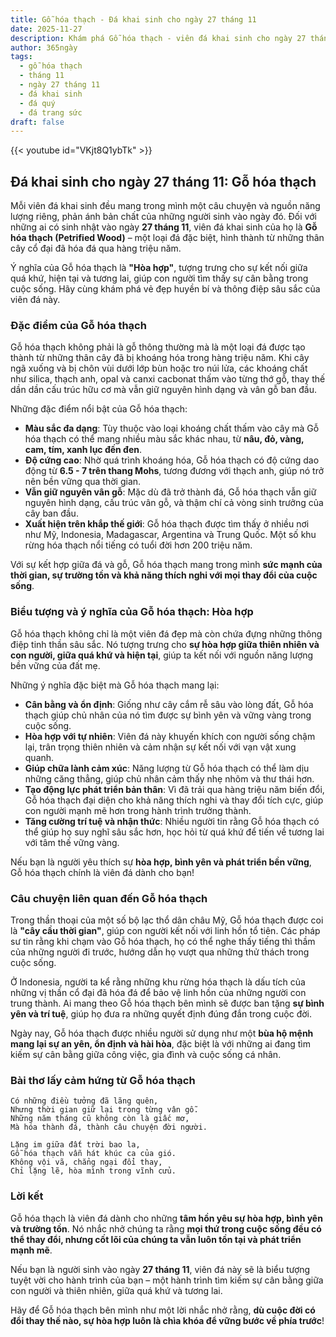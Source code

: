 ```yaml
---
title: Gỗ hóa thạch - Đá khai sinh cho ngày 27 tháng 11
date: 2025-11-27
description: Khám phá Gỗ hóa thạch - viên đá khai sinh cho ngày 27 tháng 11, biểu tượng của Hòa hợp. Cùng tìm hiểu ý nghĩa sâu sắc của viên đá độc đáo này.
author: 365ngày
tags:
  - gỗ hóa thạch
  - tháng 11
  - ngày 27 tháng 11
  - đá khai sinh
  - đá quý
  - đá trang sức
draft: false
---
```


{{< youtube id="VKjt8Q1ybTk" >}}


## Đá khai sinh cho ngày 27 tháng 11: Gỗ hóa thạch

Mỗi viên đá khai sinh đều mang trong mình một câu chuyện và nguồn năng lượng riêng, phản ánh bản chất của những người sinh vào ngày đó. Đối với những ai có sinh nhật vào ngày **27 tháng 11**, viên đá khai sinh của họ là **Gỗ hóa thạch (Petrified Wood)** – một loại đá đặc biệt, hình thành từ những thân cây cổ đại đã hóa đá qua hàng triệu năm.

Ý nghĩa của Gỗ hóa thạch là **"Hòa hợp"**, tượng trưng cho sự kết nối giữa quá khứ, hiện tại và tương lai, giúp con người tìm thấy sự cân bằng trong cuộc sống. Hãy cùng khám phá vẻ đẹp huyền bí và thông điệp sâu sắc của viên đá này.

### Đặc điểm của Gỗ hóa thạch

Gỗ hóa thạch không phải là gỗ thông thường mà là một loại đá được tạo thành từ những thân cây đã bị khoáng hóa trong hàng triệu năm. Khi cây ngã xuống và bị chôn vùi dưới lớp bùn hoặc tro núi lửa, các khoáng chất như silica, thạch anh, opal và canxi cacbonat thấm vào từng thớ gỗ, thay thế dần dần cấu trúc hữu cơ mà vẫn giữ nguyên hình dạng và vân gỗ ban đầu.

Những đặc điểm nổi bật của Gỗ hóa thạch:

- **Màu sắc đa dạng**: Tùy thuộc vào loại khoáng chất thấm vào cây mà Gỗ hóa thạch có thể mang nhiều màu sắc khác nhau, từ **nâu, đỏ, vàng, cam, tím, xanh lục đến đen**.
- **Độ cứng cao**: Nhờ quá trình khoáng hóa, Gỗ hóa thạch có độ cứng dao động từ **6.5 - 7 trên thang Mohs**, tương đương với thạch anh, giúp nó trở nên bền vững qua thời gian.
- **Vẫn giữ nguyên vân gỗ**: Mặc dù đã trở thành đá, Gỗ hóa thạch vẫn giữ nguyên hình dạng, cấu trúc vân gỗ, và thậm chí cả vòng sinh trưởng của cây ban đầu.
- **Xuất hiện trên khắp thế giới**: Gỗ hóa thạch được tìm thấy ở nhiều nơi như Mỹ, Indonesia, Madagascar, Argentina và Trung Quốc. Một số khu rừng hóa thạch nổi tiếng có tuổi đời hơn 200 triệu năm.

Với sự kết hợp giữa đá và gỗ, Gỗ hóa thạch mang trong mình **sức mạnh của thời gian, sự trường tồn và khả năng thích nghi với mọi thay đổi của cuộc sống**.

### Biểu tượng và ý nghĩa của Gỗ hóa thạch: Hòa hợp

Gỗ hóa thạch không chỉ là một viên đá đẹp mà còn chứa đựng những thông điệp tinh thần sâu sắc. Nó tượng trưng cho **sự hòa hợp giữa thiên nhiên và con người, giữa quá khứ và hiện tại**, giúp ta kết nối với nguồn năng lượng bền vững của đất mẹ.

Những ý nghĩa đặc biệt mà Gỗ hóa thạch mang lại:

- **Cân bằng và ổn định**: Giống như cây cắm rễ sâu vào lòng đất, Gỗ hóa thạch giúp chủ nhân của nó tìm được sự bình yên và vững vàng trong cuộc sống.
- **Hòa hợp với tự nhiên**: Viên đá này khuyến khích con người sống chậm lại, trân trọng thiên nhiên và cảm nhận sự kết nối với vạn vật xung quanh.
- **Giúp chữa lành cảm xúc**: Năng lượng từ Gỗ hóa thạch có thể làm dịu những căng thẳng, giúp chủ nhân cảm thấy nhẹ nhõm và thư thái hơn.
- **Tạo động lực phát triển bản thân**: Vì đã trải qua hàng triệu năm biến đổi, Gỗ hóa thạch đại diện cho khả năng thích nghi và thay đổi tích cực, giúp con người mạnh mẽ hơn trong hành trình trưởng thành.
- **Tăng cường trí tuệ và nhận thức**: Nhiều người tin rằng Gỗ hóa thạch có thể giúp họ suy nghĩ sâu sắc hơn, học hỏi từ quá khứ để tiến về tương lai với tâm thế vững vàng.

Nếu bạn là người yêu thích sự **hòa hợp, bình yên và phát triển bền vững**, Gỗ hóa thạch chính là viên đá dành cho bạn!

### Câu chuyện liên quan đến Gỗ hóa thạch

Trong thần thoại của một số bộ lạc thổ dân châu Mỹ, Gỗ hóa thạch được coi là **"cây cầu thời gian"**, giúp con người kết nối với linh hồn tổ tiên. Các pháp sư tin rằng khi chạm vào Gỗ hóa thạch, họ có thể nghe thấy tiếng thì thầm của những người đi trước, hướng dẫn họ vượt qua những thử thách trong cuộc sống.

Ở Indonesia, người ta kể rằng những khu rừng hóa thạch là dấu tích của những vị thần cổ đại đã hóa đá để bảo vệ linh hồn của những người con trung thành. Ai mang theo Gỗ hóa thạch bên mình sẽ được ban tặng **sự bình yên và trí tuệ**, giúp họ đưa ra những quyết định đúng đắn trong cuộc đời.

Ngày nay, Gỗ hóa thạch được nhiều người sử dụng như một **bùa hộ mệnh mang lại sự an yên, ổn định và hài hòa**, đặc biệt là với những ai đang tìm kiếm sự cân bằng giữa công việc, gia đình và cuộc sống cá nhân.

### Bài thơ lấy cảm hứng từ Gỗ hóa thạch

	Có những điều tưởng đã lãng quên,  
	Nhưng thời gian giữ lại trong từng vân gỗ.  
	Những năm tháng cũ không còn là giấc mơ,  
	Mà hóa thành đá, thành câu chuyện đời người.
	
	Lặng im giữa đất trời bao la,  
	Gỗ hóa thạch vẫn hát khúc ca của gió.  
	Không vội vã, chẳng ngại đổi thay,  
	Chỉ lặng lẽ, hòa mình trong vĩnh cửu.

### Lời kết

Gỗ hóa thạch là viên đá dành cho những **tâm hồn yêu sự hòa hợp, bình yên và trường tồn**. Nó nhắc nhở chúng ta rằng **mọi thứ trong cuộc sống đều có thể thay đổi, nhưng cốt lõi của chúng ta vẫn luôn tồn tại và phát triển mạnh mẽ**.

Nếu bạn là người sinh vào ngày **27 tháng 11**, viên đá này sẽ là biểu tượng tuyệt vời cho hành trình của bạn – một hành trình tìm kiếm sự cân bằng giữa con người và thiên nhiên, giữa quá khứ và tương lai.

Hãy để Gỗ hóa thạch bên mình như một lời nhắc nhở rằng, **dù cuộc đời có đổi thay thế nào, sự hòa hợp luôn là chìa khóa để vững bước về phía trước**!